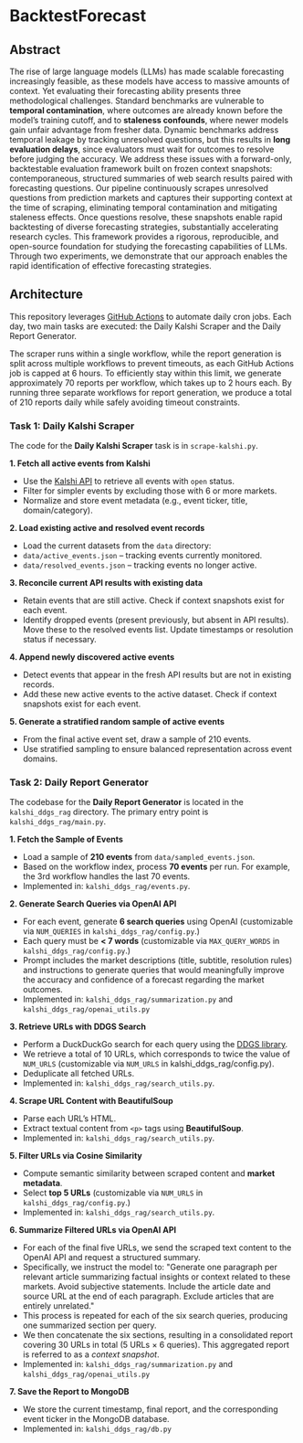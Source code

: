 # BacktestForecast

## Abstract

The rise of large language models (LLMs) has made scalable forecasting increasingly feasible, as these models have access to massive amounts of context. Yet evaluating their forecasting ability presents three methodological challenges. Standard benchmarks are vulnerable to **temporal contamination**, where outcomes are already known before the model’s training cutoff, and to **staleness confounds**, where newer models gain unfair advantage from fresher data. Dynamic benchmarks address temporal leakage by tracking unresolved questions, but this results in **long evaluation delays**, since evaluators must wait for outcomes to resolve before judging the accuracy. We address these issues with a forward-only, backtestable evaluation framework built on frozen context snapshots: contemporaneous, structured summaries of web search results paired with forecasting questions. Our pipeline continuously scrapes unresolved questions from prediction markets and captures their supporting context at the time of scraping, eliminating temporal contamination and mitigating staleness effects. Once questions resolve, these snapshots enable rapid backtesting of diverse forecasting strategies, substantially accelerating research cycles. This framework provides a rigorous, reproducible, and open-source foundation for studying the forecasting capabilities of LLMs. Through two experiments, we demonstrate that our approach enables the rapid identification of effective forecasting strategies.

## Architecture

This repository leverages [GitHub Actions](https://github.com/features/actions) to automate daily cron jobs. Each day, two main tasks are executed: the Daily Kalshi Scraper and the Daily Report Generator. 

The scraper runs within a single workflow, while the report generation is split across multiple workflows to prevent timeouts, as each GitHub Actions job is capped at 6 hours. To efficiently stay within this limit, we generate approximately 70 reports per workflow, which takes up to 2 hours each. By running three separate workflows for report generation, we produce a total of 210 reports daily while safely avoiding timeout constraints.

### Task 1: Daily Kalshi Scraper

The code for the **Daily Kalshi Scraper** task is in `scrape-kalshi.py`.

**1. Fetch all active events from Kalshi**

- Use the [Kalshi API](https://docs.kalshi.com/api-reference/market/get-events) to retrieve all events with `open` status.
- Filter for simpler events by excluding those with 6 or more markets.
- Normalize and store event metadata (e.g., event ticker, title, domain/category).

**2. Load existing active and resolved event records**

- Load the current datasets from the `data` directory:
- `data/active_events.json` – tracking events currently monitored.
- `data/resolved_events.json` – tracking events no longer active.

**3. Reconcile current API results with existing data**

- Retain events that are still active. Check if context snapshots exist for each event.
- Identify dropped events (present previously, but absent in API results). Move these to the resolved events list. Update timestamps or resolution status if necessary.

**4. Append newly discovered active events**

- Detect events that appear in the fresh API results but are not in existing records.
- Add these new active events to the active dataset. Check if context snapshots exist for each event.

**5. Generate a stratified random sample of active events**

- From the final active event set, draw a sample of 210 events.
- Use stratified sampling to ensure balanced representation across event domains.


### Task 2: Daily Report Generator

The codebase for the **Daily Report Generator** is located in the `kalshi_ddgs_rag` directory. The primary entry point is `kalshi_ddgs_rag/main.py`.

**1. Fetch the Sample of Events**

- Load a sample of **210 events** from `data/sampled_events.json`.
- Based on the workflow index, process **70 events** per run. For example, the 3rd workflow handles the last 70 events.
- Implemented in: `kalshi_ddgs_rag/events.py`.

**2. Generate Search Queries via OpenAI API**

- For each event, generate **6 search queries** using OpenAI (customizable via `NUM_QUERIES` in `kalshi_ddgs_rag/config.py`.)
- Each query must be **< 7 words** (customizable via `MAX_QUERY_WORDS` in `kalshi_ddgs_rag/config.py`.)
- Prompt includes the market descriptions (title, subtitle, resolution rules) and instructions to generate queries that would meaningfully improve the accuracy and confidence of a forecast regarding the market outcomes.
- Implemented in: `kalshi_ddgs_rag/summarization.py` and `kalshi_ddgs_rag/openai_utils.py`

**3. Retrieve URLs with DDGS Search**

- Perform a DuckDuckGo search for each query using the [DDGS library](https://github.com/deedy5/ddgs).
- We retrieve a total of 10 URLs, which corresponds to twice the value of `NUM_URLS` (customizable via `NUM_URLS` in kalshi_ddgs_rag/config.py).
- Deduplicate all fetched URLs.
- Implemented in: `kalshi_ddgs_rag/search_utils.py`.

**4. Scrape URL Content with BeautifulSoup**

- Parse each URL’s HTML.
- Extract textual content from `<p>` tags using **BeautifulSoup**.
- Implemented in: `kalshi_ddgs_rag/search_utils.py`.

**5. Filter URLs via Cosine Similarity**

- Compute semantic similarity between scraped content and **market metadata**.
- Select **top 5 URLs** (customizable via `NUM_URLS` in `kalshi_ddgs_rag/config.py`.)
- Implemented in: `kalshi_ddgs_rag/search_utils.py`.

**6. Summarize Filtered URLs via OpenAI API**

- For each of the final five URLs, we send the scraped text content to the OpenAI API and request a structured summary.
- Specifically, we instruct the model to: "Generate one paragraph per relevant article summarizing factual insights or context related to these markets. Avoid subjective statements. Include the article date and source URL at the end of each paragraph. Exclude articles that are entirely unrelated."
- This process is repeated for each of the six search queries, producing one summarized section per query.
- We then concatenate the six sections, resulting in a consolidated report covering 30 URLs in total (5 URLs × 6 queries). This aggregated report is referred to as a *context snapshot*.
- Implemented in:  `kalshi_ddgs_rag/summarization.py` and `kalshi_ddgs_rag/openai_utils.py`

**7. Save the Report to MongoDB**

- We store the current timestamp, final report, and the corresponding event ticker in the MongoDB database.
- Implemented in: `kalshi_ddgs_rag/db.py`

